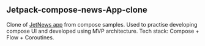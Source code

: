 ## Jetpack-compose-news-App-clone
Clone of [JetNews app](https://github.com/android/compose-samples/tree/main/JetNews) from compose samples. 
Used to practise developing compose UI and developed using MVP architecture.
Tech stack: Compose + Flow + Coroutines.

